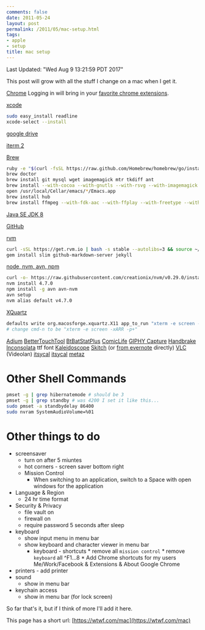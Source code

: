 ```yaml
---
comments: false
date: 2011-05-24
layout: post
permalink: /2011/05/mac-setup.html
tags:
- apple
- setup
title: mac setup
---
```


Last Updated: "Wed Aug  9 13:21:59 PDT 2017"

This post will grow with all the stuff I change on a mac when I get it.

[Chrome](http://www.google.com/intl/en/chrome/browser/beta.html)
Logging in will bring in your [favorite chrome extensions](/2014/07/favorite-chrome-extensions.html).

[xcode](https://itunes.apple.com/us/app/xcode/id497799835)

```bash
sudo easy_install readline
xcode-select --install
```

[google drive](https://tools.google.com/dlpage/drive/index.html?hl=en#eula)

[iterm 2](http://iterm2.com/)

[Brew](http://brew.sh/)

```bash
ruby -e "$(curl -fsSL https://raw.github.com/Homebrew/homebrew/go/install)"
brew doctor
brew install git mysql wget imagemagick mtr tkdiff ant
brew install --with-cocoa --with-gnutls --with-rsvg --with-imagemagick emacs
open /usr/local/Cellar/emacs/*/Emacs.app
brew install hub
brew install ffmpeg --with-fdk-aac --with-ffplay --with-freetype --with-frei0r --with-libass --with-libvo-aacenc --with-libvorbis --with-libvpx --with-opencore-amr --with-openjpeg --with-opus --with-rtmpdump --with-schroedinger --with-speex --with-theora --with-tools
```

[Java SE JDK 8](http://www.oracle.com/technetwork/java/javase/downloads/jdk8-downloads-2133151.html)

[GitHub](https://mac.github.com/)

[rvm](https://rvm.io/)

```bash
curl -sSL https://get.rvm.io | bash -s stable --autolibs=3 && source ~/.rvm/scripts/rvm
gem install slim github-markdown-server jekyll
```

[node, nvm, avn, npm](https://nodejs.org/)

```bash
curl -o- https://raw.githubusercontent.com/creationix/nvm/v0.29.0/install.sh | bash
nvm install 4.7.0
npm install -g avn avn-nvm
avn setup
nvm alias default v4.7.0
```

[XQuartz](http://xquartz.macosforge.org/)

```bash
defaults write org.macosforge.xquartz.X11 app_to_run "xterm -e screen -xARR -p+"
# change cmd-n to be "xterm -e screen -xARR -p+"
```

[Adium](https://adium.im/)
[BetterTouchTool](http://www.bettertouchtool.net/)
[BtBatStatPlus](https://github.com/sanderv32/BtBatStatPlus)
[ComicLife](http://plasq.com/products/comiclife3/mac)
[GIPHY Capture](https://itunes.apple.com/us/app/giphy-capture.-the-gif-maker/id668208984)
[Handbrake](http://handbrake.fr/)
[Inconsolata](http://www.levien.com/type/myfonts/inconsolata.html) ttf font
[Kaleidoscope](http://www.kaleidoscopeapp.com/)
[Skitch](https://itunes.apple.com/us/app/skitch-snap.-mark-up.-share./id425955336)&nbsp;(or [from evernote](http://evernote.com/skitch/#) directly)
[VLC](http://www.videolan.org/vlc/index.html) (Videolan)
[itsycal](https://www.mowglii.com/itsycal/)
[itsycal](https://www.mowglii.com/itsycal/)
[metaz](https://griff.github.io/metaz/)

# Other Shell Commands

```bash
pmset -g | grep hibernatemode # should be 3
pmset -g | grep standby # was 4200 I set it like this...
sudo pmset -a standbydelay 86400
sudo nvram SystemAudioVolume=%01
```

# Other things to do

   * screensaver
      * turn on after 5 miuntes
      * hot corners - screen saver bottom right
	 * Mission Control
	    * When switching to an application, switch to a Space with open windows for the application
   * Language & Region
      * 24 hr time format
   * Security & Privacy
      * file vault on
      * firewall on
      * require password 5 seconds after sleep
   * keyboard
      * show input menu in menu bar
      * show keyboard and character viewer in menu bar
		 * keyboard - shortcuts
				* remove all `mission control`
				* remove `keyboard` all ^F1...8
				* Add Chrome shortcuts for my users Me/Work/Facebook & Extensions & About Google Chrome
   * printers - add printer
   * sound
      * show in menu bar
   * keychain access
      * show in menu bar (for lock screen)

So far that's it, but if I think of more I'll add it here.

This page has a short url: [https://wtwf.com/mac](https://wtwf.com/mac)
